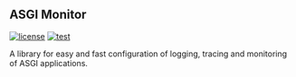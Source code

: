## ASGI Monitor
[![license](https://img.shields.io/github/license/draincoder/asgi-monitor)](https://github.com/draincoder/asgi-monitor/blob/master/LICENSE)
[![test](https://github.com/draincoder/asgi-monitor/actions/workflows/ci.yaml/badge.svg)](https://github.com/draincoder/asgi-monitor/actions/workflows/ci.yaml)

A library for easy and fast configuration of logging, tracing and monitoring of ASGI applications.
